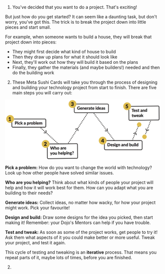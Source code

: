 1. You've decided that you want to do a project. That's exciting! 

 But just how do you get started? It can seem like a daunting task, but don't worry, you've got this. The trick is to break the project down into little pieces and start small. 

 For example, when someone wants to build a house, they will break that project down into pieces:
 - They might first decide what kind of house to build
 - Then they draw up plans for what it should look like
 - Next, they'll work out how they will build it based on the plans
 - Finally, they gather the materials (and maybe builders!) needed and then do the building work

 2. These Meta Sushi Cards will take you through the process of designing and building your technology project from start to finish. There are five main steps you will carry out:

 ![](assets/projectdesignsteps.png)

 **Pick a problem:** How do you want to change the world with technology? Look up how other people have solved similar issues.
    
 **Who are you helping?** Think about what kinds of people your project will help and how it will work best for them. How can you adapt what you are building to their needs?

 **Generate ideas:** Collect ideas, no matter how wacky, for how your project might work. Pick your favourite!

 **Design and build:** Draw some designs for the idea you picked, then start making it! Remember: your Dojo's Mentors can help if you have trouble.
 
 **Test and tweak:** As soon as some of the project works, get people to try it! Ask them what aspects of it you could make better or more useful. Tweak your project, and test it again.
 
 This cycle of testing and tweaking is an **iterative** process. That means you repeat parts of it, maybe lots of times, before you are finished.
 
2. 
 




